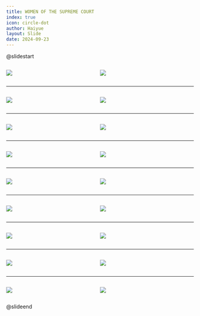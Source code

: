 ```yaml
---
title: WOMEN OF THE SUPREME COURT
index: true
icon: circle-dot
author: Haiyue
layout: Slide
date: 2024-09-23
---
```

 
@slidestart

<div style="display:flex">
<div style="flex:1">

![](https://raw.githubusercontent.com/yclord/reading/refs/heads/master/english/Level-P/WOMEN%20OF%20THE%20SUPREME%20COURT/001.webp)
</div>
<div style="flex:1">

![](https://raw.githubusercontent.com/yclord/reading/refs/heads/master/english/Level-P/WOMEN%20OF%20THE%20SUPREME%20COURT/002.webp)
</div>
</div>

---

<div style="display:flex">
<div style="flex:1">

![](https://raw.githubusercontent.com/yclord/reading/refs/heads/master/english/Level-P/WOMEN%20OF%20THE%20SUPREME%20COURT/003.webp)
</div>
<div style="flex:1">

![](https://raw.githubusercontent.com/yclord/reading/refs/heads/master/english/Level-P/WOMEN%20OF%20THE%20SUPREME%20COURT/004.webp)
</div>
</div>

---

<div style="display:flex">
<div style="flex:1">

![](https://raw.githubusercontent.com/yclord/reading/refs/heads/master/english/Level-P/WOMEN%20OF%20THE%20SUPREME%20COURT/005.webp)
</div>
<div style="flex:1">

![](https://raw.githubusercontent.com/yclord/reading/refs/heads/master/english/Level-P/WOMEN%20OF%20THE%20SUPREME%20COURT/006.webp)
</div>
</div>

---

<div style="display:flex">
<div style="flex:1">

![](https://raw.githubusercontent.com/yclord/reading/refs/heads/master/english/Level-P/WOMEN%20OF%20THE%20SUPREME%20COURT/007.webp)
</div>
<div style="flex:1">

![](https://raw.githubusercontent.com/yclord/reading/refs/heads/master/english/Level-P/WOMEN%20OF%20THE%20SUPREME%20COURT/008.webp)
</div>
</div>

---

<div style="display:flex">
<div style="flex:1">

![](https://raw.githubusercontent.com/yclord/reading/refs/heads/master/english/Level-P/WOMEN%20OF%20THE%20SUPREME%20COURT/009.webp)
</div>
<div style="flex:1">

![](https://raw.githubusercontent.com/yclord/reading/refs/heads/master/english/Level-P/WOMEN%20OF%20THE%20SUPREME%20COURT/010.webp)
</div>
</div>

---

<div style="display:flex">
<div style="flex:1">

![](https://raw.githubusercontent.com/yclord/reading/refs/heads/master/english/Level-P/WOMEN%20OF%20THE%20SUPREME%20COURT/011.webp)
</div>
<div style="flex:1">

![](https://raw.githubusercontent.com/yclord/reading/refs/heads/master/english/Level-P/WOMEN%20OF%20THE%20SUPREME%20COURT/012.webp)
</div>
</div>

---

<div style="display:flex">
<div style="flex:1">

![](https://raw.githubusercontent.com/yclord/reading/refs/heads/master/english/Level-P/WOMEN%20OF%20THE%20SUPREME%20COURT/013.webp)
</div>
<div style="flex:1">

![](https://raw.githubusercontent.com/yclord/reading/refs/heads/master/english/Level-P/WOMEN%20OF%20THE%20SUPREME%20COURT/014.webp)
</div>
</div>

---

<div style="display:flex">
<div style="flex:1">

![](https://raw.githubusercontent.com/yclord/reading/refs/heads/master/english/Level-P/WOMEN%20OF%20THE%20SUPREME%20COURT/015.webp)
</div>
<div style="flex:1">

![](https://raw.githubusercontent.com/yclord/reading/refs/heads/master/english/Level-P/WOMEN%20OF%20THE%20SUPREME%20COURT/016.webp)
</div>
</div>

---

<div style="display:flex">
<div style="flex:1">

![](https://raw.githubusercontent.com/yclord/reading/refs/heads/master/english/Level-P/WOMEN%20OF%20THE%20SUPREME%20COURT/017.webp)
</div>
<div style="flex:1">

![](https://raw.githubusercontent.com/yclord/reading/refs/heads/master/english/Level-P/WOMEN%20OF%20THE%20SUPREME%20COURT/018.webp)
</div>
</div>

@slideend